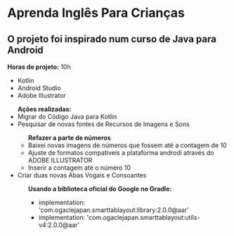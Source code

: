 # Aprenda Inglês Para Crianças

## O projeto foi inspirado num curso de Java para Android

<b>Horas de projeto:</b> 10h
 - Kotlin
 - Android Studio
 - Adobe Illustrator

<ul><b>Ações realizadas:</b> 
  <li> Migrar do Código Java para Kotlin</li>
  <li> Pesquisar de novas fontes de Recursos de Imagens e Sons</li>
   
   <ul> <b>Refazer a parte de números</b>
      <li> Baixei novas imagens de números que fossem até a contagem de 10</li>
      <li> Ajuste de formatos compativeis a plataforma androdi através do ADOBE ILLUSTRATOR</li>
      <li> Inserir a contagem até o número 10</li>
   </ul>
  
  <li>Criar duas novas Abas Vogais e Consoantes</li>
         <ul><b>Usando a biblioteca oficial do Google no Gradle:</b>
             <ul>
                <li> implementation: 'com.ogaclejapan.smarttablayout:library:2.0.0@aar' </li>
                <li> implementation: 'com.ogaclejapan.smarttablayout:utils-v4:2.0.0@aar' </li>
                 </ul>
                   </ul>
                      </ul>
